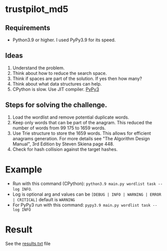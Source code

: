 # trustpilot_md5

## Requirements
- Python3.9 or higher. I used PyPy3.9 for its speed.

## Ideas

1. Understand the problem.
1. Think about how to reduce the search space.
1. Think if spaces are part of the solution. If yes then how many?
1. Think about what data structures can help.
1. CPython is slow. Use JIT compiler. [PyPy3](https://www.pypy.org/)


## Steps for solving the challenge.

1. Load the wordlist and remove potential duplicate words.
1. Keep only words that can be part of the anagram. This reduced the number of words from 99 175 to 1659 words.
1. Use Trie structure to store the 1659 words. This allows for efficient anagrams generation. For more details see "The Algorithm Design Manual", 3rd Edition by Steven Skiena page 448.
1. Check for hash collision against the target hashes.

# Example

- Run with this command (CPython): `python3.9 main.py wordlist task --log INFO`. 
- Log is optional arg and values can be `[DEBUG | INFO | WARNING | ERROR | CRITICAL]` default is `WARNING`
- For PyPy3 run with this command: `pypy3.9 main.py wordlist task --log INFO`

# Result

See the [results.txt](results.txt) file